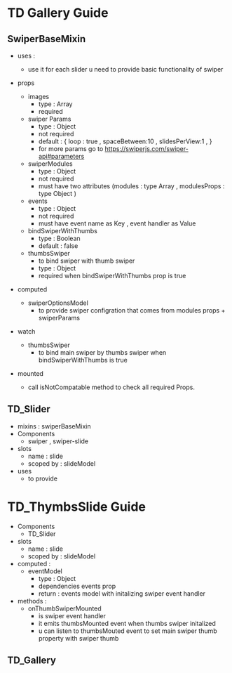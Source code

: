 # TD Gallery Guide

## SwiperBaseMixin
- uses :
    - use it for each slider u need to provide basic functionality of swiper
- props 
    - images 
        - type : Array
        - required
    - swiper Params
        - type : Object 
        - not required 
        - default : {
          loop : true , 
          spaceBetween:10 ,
          slidesPerView:1 ,
          }
        - for more params go to https://swiperjs.com/swiper-api#parameters
    - swiperModules 
        - type : Object 
        - not required 
        - must have two attributes (modules : type Array , modulesProps : type Object )
    - events 
        - type : Object 
        - not required 
        - must have event name as Key , event handler as Value
    - bindSwiperWithThumbs 
        - type : Boolean
        - default : false 
    - thumbsSwiper 
        - to bind swiper with thumb swiper
        - type : Object
        - required when bindSwiperWithThumbs prop is true

- computed 
    - swiperOptionsModel
        - to provide swiper configration that comes from modules props + swiperParams

- watch 
    - thumbsSwiper
        - to bind main swiper by  thumbs swiper when  bindSwiperWithThumbs is true

- mounted 
    - call isNotCompatable method to check all required Props.
## TD_Slider
- mixins : swiperBaseMixin
- Components 
    - swiper , swiper-slide
- slots 
    - name : slide 
    - scoped by : slideModel
- uses 
    - to provide 

# TD_ThymbsSlide Guide
- Components 
    - TD_Slider
- slots 
    - name : slide 
    - scoped by : slideModel
- computed : 
    - eventModel 
        - type : Object
        - dependencies events prop
        - return : events model with initalizing swiper event handler 
- methods : 
    - onThumbSwiperMounted
        - is swiper event handler 
        - it emits thumbsMounted event  when thumbs swiper initalized
        - u can listen to thumbsMouted event to set main swiper thumb property with swiper thumb

## TD_Gallery
